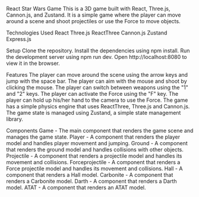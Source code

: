React Star Wars Game
This is a 3D game built with React, Three.js, Cannon.js, and Zustand. It is a simple game where the player can move around a scene and shoot projectiles or use the Force to move objects.

Technologies Used
React
Three.js
ReactThree
Cannon.js
Zustand
Express.js

Setup
Clone the repository.
Install the dependencies using npm install.
Run the development server using npm run dev.
Open http://localhost:8080 to view it in the browser.

Features
The player can move around the scene using the arrow keys and jump with the space bar.
The player can aim with the mouse and shoot by clicking the mouse.
The player can switch between weapons using the "1" and "2" keys.
The player can activate the Force using the "F" key.
The player can hold up his/her hand to the camera to use the Force.
The game has a simple physics engine that uses ReactThree, Three.js and Cannon.js.
The game state is managed using Zustand, a simple state management library.

Components
Game - The main component that renders the game scene and manages the game state.
Player - A component that renders the player model and handles player movement and jumping.
Ground - A component that renders the ground model and handles collisions with other objects.
Projectile - A component that renders a projectile model and handles its movement and collisions.
Forceprojectile - A component that renders a Force projectile model and handles its movement and collisions.
Hall - A component that renders a Hall model.
Carbonite - A component that renders a Carbonite model.
Darth - A component that renders a Darth model.
ATAT - A component that renders an ATAT model.
